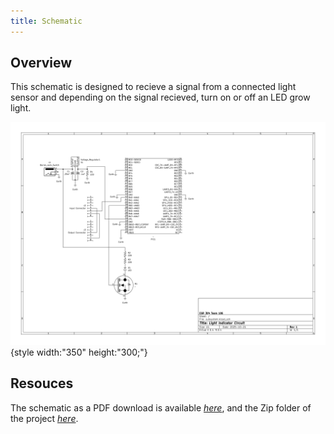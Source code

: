 ```yaml
---
title: Schematic
---
```


## Overview

This schematic is designed to recieve a signal from a connected light sensor and depending on the signal recieved, turn on or off an LED grow light.


![schematic](Schematic.png){style width:"350" height:"300;"}


## Resouces

The schematic as a PDF download is available [*here*](subsystem.pdf), and the Zip folder of the project [*here*](subsystem.zip).